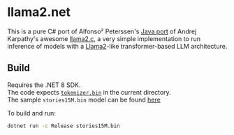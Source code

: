 # llama2.net

This is a pure C# port of Alfonso² Peterssen's [Java port](https://github.com/mukel/llama2.java) of Andrej Karpathy's awesome [llama2.c](https://github.com/karpathy/llama2.c), a very simple implementation
to run inference of models with a [Llama2](https://arxiv.org/pdf/2302.13971.pdf)-like transformer-based LLM architecture.

## Build
Requires the .NET 8 SDK.  
The code expects [`tokenizer.bin`](https://github.com/karpathy/llama2.c/raw/master/tokenizer.bin) in the current directory.  
The sample `stories15M.bin` model can be found [here](https://huggingface.co/karpathy/tinyllamas/resolve/main/stories15M.bin)

To build and run:
```bash
dotnet run -c Release stories15M.bin
```
